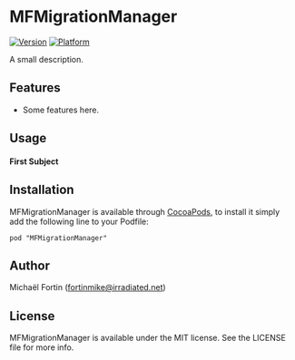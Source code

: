 # MFMigrationManager

[![Version](http://cocoapod-badges.herokuapp.com/v/MFMigrationManager/badge.png)](http://cocoadocs.org/docsets/MFMigrationManager)
[![Platform](http://cocoapod-badges.herokuapp.com/p/MFMigrationManager/badge.png)](http://cocoadocs.org/docsets/MFMigrationManager)

A small description.

## Features

- Some features here.

## Usage

#### First Subject

## Installation

MFMigrationManager is available through [CocoaPods](http://cocoapods.org), to install
it simply add the following line to your Podfile:

    pod "MFMigrationManager"

## Author

Michaël Fortin (fortinmike@irradiated.net)

## License

MFMigrationManager is available under the MIT license. See the LICENSE file for more info.

